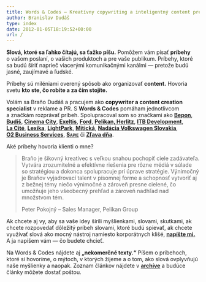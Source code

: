```yaml
---
title: Words & Codes – Kreatívny copywriting a inteligentný content pre vašu značku
author: Branislav Dudáš
type: index
date: 2012-01-05T18:19:52+00:00
url: /
---
```


**Slová, ktoré sa ľahko čítajú, sa ťažko píšu.** Pomôžem vám písať **príbehy** o&nbsp;vašom poslaní, o&nbsp;vašich produktoch a pre vaše publikum. Príbehy, ktoré sa budú šíriť naprieč viacerými komunikačnými kanálmi — pretože budú jasné, zaujímavé a&nbsp;ľudské.

Príbehy sú miléniami overený spôsob ako organizovať **content.** Hovoria svetu **kto ste, čo robíte a&nbsp;za čím stojíte.**

Volám sa Braňo Dudáš a&nbsp;pracujem ako **copywriter a&nbsp;content creation specialist** v reklame a&nbsp;<span style="font-variant:small-caps;">PR</span>. S&nbsp;**Words & Codes** pomáham jednotlivcom a&nbsp;značkám rozprávať príbeh. Spolupracoval som so značkami ako 
[**Bepon**](https://www.bepon.sk),
[**Budiš**](http://www.budis.sk/sk/),
[**Cinema&nbsp;City**](http://www.cinemacity.sk),
[**Exeltis**](http://www.exeltis.com/sk),
[**Ford**](http://www.fordcentrum.sk),
[**Pelikan, Herlitz**](https://ucimesapisat.sk),
[**ITB&nbsp;Development**](https://www.itb.sk),
[**La&nbsp;Cité**](https://www.cite.sk),
[**Lexika**](https://www.lexika.sk),
[**LightPark**](http://www.lightpark.sk),
[**Mitická**](http://miticka.eu),
[**Nadácia Volkswagen Slovakia**](http://www.nadacia-volkswagen.sk),
[**O2&nbsp;Business Services**](http://www.o2bs.sk),
<a href="http://www.sapie.sk" style="font-variant:small-caps; font-weight:700;">Sapie</a>
či
[**Zľava&nbsp;dňa**](https://www.zlavadna.sk).

Aké príbehy hovoria klienti o mne?

>Braňo je šikovný kreatívec s&nbsp;veľkou snahou pochopiť ciele zadávateľa. Vytvára zrozumitelné a&nbsp;efektívne riešenia pre rôzne médiá v súlade so&nbsp;stratégiou a&nbsp;dokonca spolupracuje pri úprave stratégie. Výnimočný je Braňov vyjadrovací talent v&nbsp;písomnej forme a&nbsp;schopnosť vytvoriť aj z&nbsp;bežnej témy niečo výnimočné a&nbsp;zároveň presne cielené, čo umožňuje jeho všeobecný prehľad a&nbsp;zároveň nadhľad nad množstvom tém.
> <footer>Peter Pokojný – Sales Manager, Pelikan Group</footer>

Ak chcete aj vy, aby sa vaše idey šírili myšlienkami, slovami, skutkami, ak chcete rozpovedať dôležitý príbeh slovami, ktoré budú spievať, ak chcete využívať slová ako mocný nástroj namiesto korporátnych klišé, [**napíšte mi.**](mailto:branislav.dudas@gmail.com) A ja napíšem vám — čo budete chcieť.

Na Words & Codes nájdete aj **„nekomerčné texty.“** Píšem o príbehoch, ktoré si hovoríme, o mýtoch, v ktorých žijeme a o tom, ako slová ovplyvňujú naše myšlienky a naopak. Zoznam článkov nájdete v [**archíve**](/blog) a budúce články môžete dostať poštou.